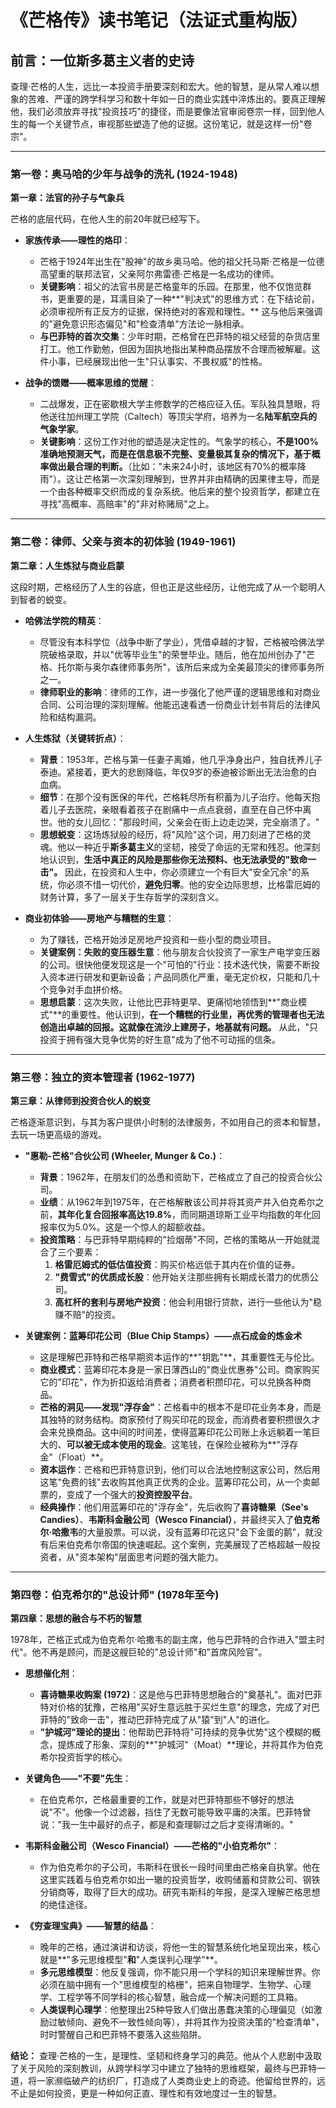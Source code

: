 # 《芒格传》读书笔记（法证式重构版）

## 前言：一位斯多葛主义者的史诗

查理·芒格的人生，远比一本投资手册要深刻和宏大。他的智慧，是从常人难以想象的苦难、严谨的跨学科学习和数十年如一日的商业实践中淬炼出的。要真正理解他，我们必须放弃寻找"投资技巧"的捷径，而是要像法官审阅卷宗一样，回到他人生的每一个关键节点，审视那些塑造了他的证据。这份笔记，就是这样一份"卷宗"。

---

### **第一卷：奥马哈的少年与战争的洗礼 (1924-1948)**

**第一章：法官的孙子与气象兵**

芒格的底层代码，在他人生的前20年就已经写下。

*   **家族传承——理性的烙印**：
    *   芒格于1924年出生在"股神"的故乡奥马哈。他的祖父托马斯·芒格是一位德高望重的联邦法官，父亲阿尔弗雷德·芒格是一名成功的律师。
    *   **关键影响**：祖父的法官书房是芒格童年的乐园。在那里，他不仅饱览群书，更重要的是，耳濡目染了一种**"判决式"的思维方式：在下结论前，必须审视所有正反方的证据，保持绝对的客观和理性。** 这与他后来强调的"避免意识形态偏见"和"检查清单"方法论一脉相承。
    *   **与巴菲特的首次交集**：少年时期，芒格曾在巴菲特的祖父经营的杂货店里打工。他工作勤勉，但因为固执地指出某种商品摆放不合理而被解雇。这件小事，已经展现出他一生"只认事实、不畏权威"的性格。

*   **战争的馈赠——概率思维的觉醒**：
    *   二战爆发，正在密歇根大学主修数学的芒格应征入伍。军队独具慧眼，将他送往加州理工学院（Caltech）等顶尖学府，培养为一名**陆军航空兵的气象学家**。
    *   **关键影响**：这份工作对他的塑造是决定性的。气象学的核心，**不是100%准确地预测天气，而是在信息极不完整、变量极其复杂的情况下，基于概率做出最合理的判断。**（比如："未来24小时，该地区有70%的概率降雨"）。这让芒格第一次深刻理解到，世界并非由精确的因果律主导，而是一个由各种概率交织而成的复杂系统。他后来的整个投资哲学，都建立在寻找"高概率、高赔率"的"非对称赌局"之上。

---

### **第二卷：律师、父亲与资本的初体验 (1949-1961)**

**第二章：人生炼狱与商业启蒙**

这段时期，芒格经历了人生的谷底，但也正是这些经历，让他完成了从一个聪明人到智者的蜕变。

*   **哈佛法学院的精英**：
    *   尽管没有本科学位（战争中断了学业），凭借卓越的才智，芒格被哈佛法学院破格录取，并以"优等毕业生"的荣誉毕业。随后，他在加州创办了"芒格、托尔斯与奥尔森律师事务所"，该所后来成为全美最顶尖的律师事务所之一。
    *   **律师职业的影响**：律师的工作，进一步强化了他严谨的逻辑思维和对商业合同、公司治理的深刻理解。他能迅速看透一份商业计划书背后的法律风险和结构漏洞。

*   **人生炼狱（关键转折点）**：
    *   **背景**：1953年，芒格与第一任妻子离婚，他几乎净身出户，独自抚养儿子泰迪。紧接着，更大的悲剧降临，年仅9岁的泰迪被诊断出无法治愈的白血病。
    *   **细节**：在那个没有医保的年代，芒格耗尽所有积蓄为儿子治疗。他每天抱着儿子去医院，亲眼看着孩子在剧痛中一点点衰弱，直至在自己怀中离世。他的女儿回忆："那段时间，父亲会在街上边走边哭，完全崩溃了。"
    *   **思想蜕变**：这场炼狱般的经历，将"风险"这个词，用刀刻进了芒格的灵魂。他以一种近乎**斯多葛主义**的坚韧，接受了命运的无常和残忍。他深刻地认识到，**生活中真正的风险是那些你无法预料、也无法承受的"致命一击"。** 因此，在投资和人生中，你必须建立一个有巨大"安全冗余"的系统，你必须不惜一切代价，**避免归零**。他的安全边际思想，比格雷厄姆的财务计算，多了一层关于生存哲学的深刻含义。

*   **商业初体验——房地产与糟糕的生意**：
    *   为了赚钱，芒格开始涉足房地产投资和一些小型的商业项目。
    *   **关键案例：失败的变压器生意**：他与朋友合伙投资了一家生产电学变压器的公司。很快他便发现这是一个"可怕的"行业：技术迭代快，需要不断投入资本进行研发和更新设备；产品同质化严重，毫无定价权，只能和几十个竞争对手血拼价格。
    *   **思想启蒙**：这次失败，让他比巴菲特更早、更痛彻地领悟到**"商业模式"**的重要性。他认识到，**在一个糟糕的行业里，再优秀的管理者也无法创造出卓越的回报。这就像在流沙上建房子，地基就有问题。** 从此，"只投资于拥有强大竞争优势的好生意"成为了他不可动摇的信条。

---

### **第三卷：独立的资本管理者 (1962-1977)**

**第三章：从律师到投资合伙人的蜕变**

芒格逐渐意识到，与其为客户提供小时制的法律服务，不如用自己的资本和智慧，去玩一场更高级的游戏。

*   **"惠勒-芒格"合伙公司 (Wheeler, Munger & Co.)**：
    *   **背景**：1962年，在朋友们的怂恿和资助下，芒格成立了自己的投资合伙公司。
    *   **业绩**：从1962年到1975年，在芒格解散该公司并将其资产并入伯克希尔之前，**其年化复合回报率高达19.8%**，而同期道琼斯工业平均指数的年化回报率仅为5.0%。这是一个惊人的超额收益。
    *   **投资策略**：与巴菲特早期纯粹的"捡烟蒂"不同，芒格的策略从一开始就混合了三个要素：
        1.  **格雷厄姆式的低估值投资**：购买价格远低于其内在价值的证券。
        2.  **"费雪式"的优质成长股**：他开始关注那些拥有长期成长潜力的优质公司。
        3.  **高杠杆的套利与房地产投资**：他会利用银行贷款，进行一些他认为"稳赚不赔"的投资。

*   **关键案例：蓝筹印花公司（Blue Chip Stamps）——点石成金的炼金术**
    *   这是理解巴菲特和芒格早期资本运作的**"钥匙"**，其重要性无与伦比。
    *   **商业模式**：蓝筹印花本身是一家日薄西山的"商业优惠券"公司。商家购买它的"印花"，作为折扣返给消费者；消费者积攒印花，可以兑换各种商品。
    *   **芒格的洞见——发现"浮存金"**：芒格看中的根本不是印花业务本身，而是其独特的财务结构。商家预付了购买印花的现金，而消费者要积攒很久才会来兑换商品。这中间的时间差，使得蓝筹印花公司账上永远躺着一笔巨大的、**可以被无成本使用的现金**。这笔钱，在保险业被称为**"浮存金"（Float）**。
    *   **资本运作**：芒格和巴菲特意识到，他们可以合法地控制这家公司，然后用这笔"免费的钱"去收购其他真正优秀的企业。蓝筹印花公司，从一个卖邮票的，变成了一个强大的**投资控股平台**。
    *   **经典操作**：他们用蓝筹印花的"浮存金"，先后收购了**喜诗糖果（See's Candies）**、**韦斯科金融公司（Wesco Financial）**，并最终买入了**伯克希尔·哈撒韦**的大量股票。可以说，没有蓝筹印花这只"会下金蛋的鹅"，就没有后来伯克希尔帝国的快速崛起。这个案例，完美展现了芒格超越一般投资者，从"资本架构"层面思考问题的强大能力。

---

### **第四卷：伯克希尔的"总设计师" (1978年至今)**

**第四章：思想的融合与不朽的智慧**

1978年，芒格正式成为伯克希尔·哈撒韦的副主席，他与巴菲特的合作进入"盟主时代"。他不再是顾问，而是这艘巨轮的"总设计师"和"首席风险官"。

*   **思想催化剂**：
    *   **喜诗糖果收购案 (1972)**：这是他与巴菲特思想融合的"奠基礼"。面对巴菲特对价格的犹豫，芒格用"买好生意远胜于买烂生意"的理念，完成了对巴菲特的"致命一击"，推动巴菲特完成了从"猿"到"人"的进化。
    *   **"护城河"理论的提出**：他帮助巴菲特将"可持续的竞争优势"这个模糊的概念，提炼成了形象、深刻的**"护城河"（Moat）**理论，并将其作为伯克希尔投资哲学的核心。

*   **关键角色——"不要"先生**：
    *   在伯克希尔，芒格最重要的工作，就是对巴菲特那些不够好的想法说"不"。他像一个过滤器，挡住了无数可能导致平庸的决策。巴菲特曾说："我一生中最好的点子，都是和查理聊过之后才变得清晰的。"

*   **韦斯科金融公司（Wesco Financial）——芒格的"小伯克希尔"**：
    *   作为伯克希尔的子公司，韦斯科在很长一段时间里由芒格亲自执掌。他在这里实践着与伯克希尔如出一辙的投资哲学，收购储蓄和贷款公司、钢铁分销商等，取得了巨大的成功。研究韦斯科的年报，是深入理解芒格思想的绝佳途径。

*   **《穷查理宝典》——智慧的结晶**：
    *   晚年的芒格，通过演讲和访谈，将他一生的智慧系统化地呈现出来，核心就是**"多元思维模型"**和**"人类误判心理学"**。
    *   **多元思维模型**：他反复强调，你不能只用一个学科的知识来理解世界。你必须在脑中拥有一个"思维模型的格栅"，把来自物理学、生物学、心理学、工程学等不同学科的核心智慧，融合成一个解决问题的工具箱。
    *   **人类误判心理学**：他整理出25种导致人们做出愚蠢决策的心理偏见（如激励过敏倾向、避免不一致性倾向等），并将其作为投资决策的"检查清单"，时时警醒自己和巴菲特不要落入这些陷阱。

**结论：**
查理·芒格的一生，是理性、坚韧和终身学习的典范。他从个人悲剧中汲取了关于风险的深刻教训，从跨学科学习中建立了独特的思维框架，最终与巴菲特一道，将一家濒临破产的纺织厂，打造成了人类商业史上的奇迹。他留给世界的，远不止是如何投资，更是一种如何正直、理性和有效地度过一生的智慧。 